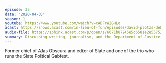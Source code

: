 ```yaml
---
episode: 35
date: "2020-04-30"
season: 1
youtube: https://www.youtube.com/watch?v=cADFrW2GHLo
acast: https://shows.acast.com/in-lieu-of-fun/episodes/david-plotzs-debut-on-the-show-april-30-2020
audio-file: https://sphinx.acast.com/p/open/s/6071b87945e5c6581e2e5575/e/6126f20756fc180013e144f9/media.mp3
summary: Discussing writing, journalism, and the Department of Justice
---
```

Former chief of Atlas Obscura and editor of Slate and one of the trio who runs the Slate Political Gabfest.

